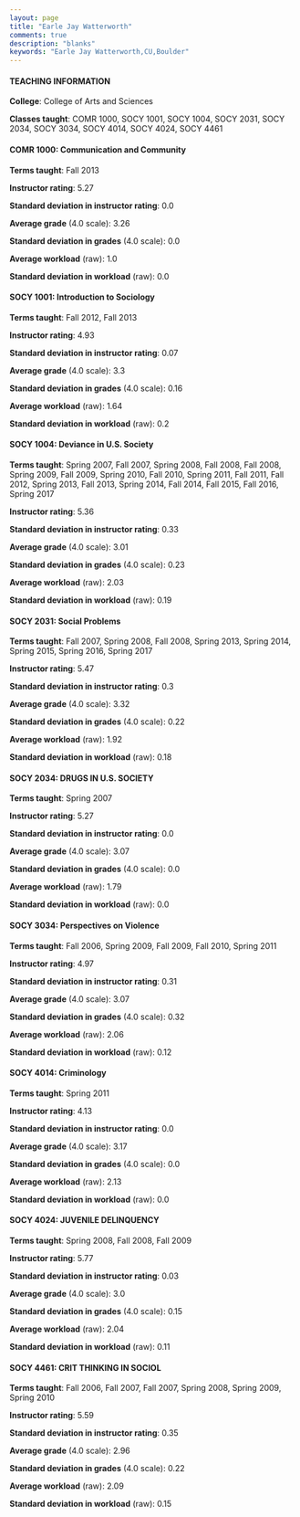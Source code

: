 ```yaml
---
layout: page
title: "Earle Jay Watterworth" 
comments: true
description: "blanks"
keywords: "Earle Jay Watterworth,CU,Boulder"
---
```

<head>
<script src="https://ajax.googleapis.com/ajax/libs/jquery/2.1.3/jquery.min.js"></script>
<script src="https://dl.dropboxusercontent.com/s/pc42nxpaw1ea4o9/highcharts.js?dl=0"></script>
<!-- <script src="../assets/js/highcharts.js"></script> -->
<style type="text/css">@font-face {
	font-family: "Bebas Neue";
	src: url(https://www.filehosting.org/file/details/544349/BebasNeue Regular.otf) format("opentype");
	}
	h1.Bebas { 
		font-family: "Bebas Neue", Verdana, Tahoma;
	}
</style>
</head>
	   
#### TEACHING INFORMATION

**College**: College of Arts and Sciences

**Classes taught**: COMR 1000, SOCY 1001, SOCY 1004, SOCY 2031, SOCY 2034, SOCY 3034, SOCY 4014, SOCY 4024, SOCY 4461

#### COMR 1000: Communication and Community

**Terms taught**: Fall 2013

**Instructor rating**: 5.27

**Standard deviation in instructor rating**: 0.0

**Average grade** (4.0 scale): 3.26

**Standard deviation in grades** (4.0 scale): 0.0

**Average workload** (raw): 1.0

**Standard deviation in workload** (raw): 0.0

#### SOCY 1001: Introduction to Sociology

**Terms taught**: Fall 2012, Fall 2013

**Instructor rating**: 4.93

**Standard deviation in instructor rating**: 0.07

**Average grade** (4.0 scale): 3.3

**Standard deviation in grades** (4.0 scale): 0.16

**Average workload** (raw): 1.64

**Standard deviation in workload** (raw): 0.2

#### SOCY 1004: Deviance in U.S. Society

**Terms taught**: Spring 2007, Fall 2007, Spring 2008, Fall 2008, Fall 2008, Spring 2009, Fall 2009, Spring 2010, Fall 2010, Spring 2011, Fall 2011, Fall 2012, Spring 2013, Fall 2013, Spring 2014, Fall 2014, Fall 2015, Fall 2016, Spring 2017

**Instructor rating**: 5.36

**Standard deviation in instructor rating**: 0.33

**Average grade** (4.0 scale): 3.01

**Standard deviation in grades** (4.0 scale): 0.23

**Average workload** (raw): 2.03

**Standard deviation in workload** (raw): 0.19

#### SOCY 2031: Social Problems

**Terms taught**: Fall 2007, Spring 2008, Fall 2008, Spring 2013, Spring 2014, Spring 2015, Spring 2016, Spring 2017

**Instructor rating**: 5.47

**Standard deviation in instructor rating**: 0.3

**Average grade** (4.0 scale): 3.32

**Standard deviation in grades** (4.0 scale): 0.22

**Average workload** (raw): 1.92

**Standard deviation in workload** (raw): 0.18

#### SOCY 2034: DRUGS IN U.S. SOCIETY

**Terms taught**: Spring 2007

**Instructor rating**: 5.27

**Standard deviation in instructor rating**: 0.0

**Average grade** (4.0 scale): 3.07

**Standard deviation in grades** (4.0 scale): 0.0

**Average workload** (raw): 1.79

**Standard deviation in workload** (raw): 0.0

#### SOCY 3034: Perspectives on Violence

**Terms taught**: Fall 2006, Spring 2009, Fall 2009, Fall 2010, Spring 2011

**Instructor rating**: 4.97

**Standard deviation in instructor rating**: 0.31

**Average grade** (4.0 scale): 3.07

**Standard deviation in grades** (4.0 scale): 0.32

**Average workload** (raw): 2.06

**Standard deviation in workload** (raw): 0.12

#### SOCY 4014: Criminology

**Terms taught**: Spring 2011

**Instructor rating**: 4.13

**Standard deviation in instructor rating**: 0.0

**Average grade** (4.0 scale): 3.17

**Standard deviation in grades** (4.0 scale): 0.0

**Average workload** (raw): 2.13

**Standard deviation in workload** (raw): 0.0

#### SOCY 4024: JUVENILE DELINQUENCY

**Terms taught**: Spring 2008, Fall 2008, Fall 2009

**Instructor rating**: 5.77

**Standard deviation in instructor rating**: 0.03

**Average grade** (4.0 scale): 3.0

**Standard deviation in grades** (4.0 scale): 0.15

**Average workload** (raw): 2.04

**Standard deviation in workload** (raw): 0.11

#### SOCY 4461: CRIT THINKING IN SOCIOL

**Terms taught**: Fall 2006, Fall 2007, Fall 2007, Spring 2008, Spring 2009, Spring 2010

**Instructor rating**: 5.59

**Standard deviation in instructor rating**: 0.35

**Average grade** (4.0 scale): 2.96

**Standard deviation in grades** (4.0 scale): 0.22

**Average workload** (raw): 2.09

**Standard deviation in workload** (raw): 0.15

